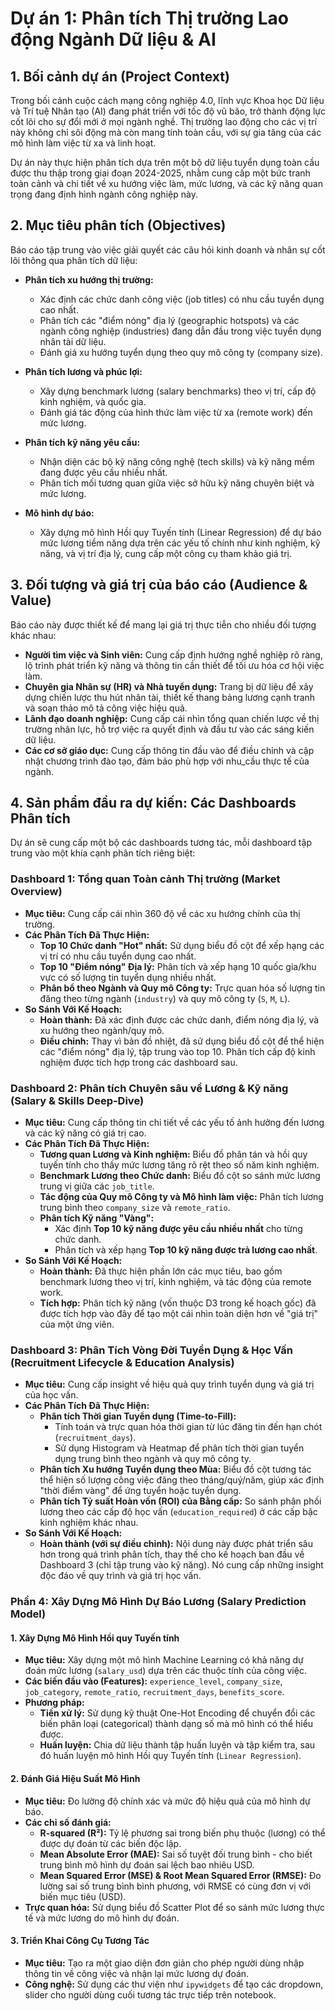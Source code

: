 # Dự án 1: Phân tích Thị trường Lao động Ngành Dữ liệu & AI

## 1. Bối cảnh dự án (Project Context)

Trong bối cảnh cuộc cách mạng công nghiệp 4.0, lĩnh vực Khoa học Dữ liệu và Trí tuệ Nhân tạo (AI) đang phát triển với tốc độ vũ bão, trở thành động lực cốt lõi cho sự đổi mới ở mọi ngành nghề. Thị trường lao động cho các vị trí này không chỉ sôi động mà còn mang tính toàn cầu, với sự gia tăng của các mô hình làm việc từ xa và linh hoạt.

Dự án này thực hiện phân tích dựa trên một bộ dữ liệu tuyển dụng toàn cầu được thu thập trong giai đoạn 2024-2025, nhằm cung cấp một bức tranh toàn cảnh và chi tiết về xu hướng việc làm, mức lương, và các kỹ năng quan trọng đang định hình ngành công nghiệp này.

## 2. Mục tiêu phân tích (Objectives)

Báo cáo tập trung vào việc giải quyết các câu hỏi kinh doanh và nhân sự cốt lõi thông qua phân tích dữ liệu:

*   **Phân tích xu hướng thị trường:**
    *   Xác định các chức danh công việc (job titles) có nhu cầu tuyển dụng cao nhất.
    *   Phân tích các "điểm nóng" địa lý (geographic hotspots) và các ngành công nghiệp (industries) đang dẫn đầu trong việc tuyển dụng nhân tài dữ liệu.
    *   Đánh giá xu hướng tuyển dụng theo quy mô công ty (company size).

*   **Phân tích lương và phúc lợi:**
    *   Xây dựng benchmark lương (salary benchmarks) theo vị trí, cấp độ kinh nghiệm, và quốc gia.
    *   Đánh giá tác động của hình thức làm việc từ xa (remote work) đến mức lương.

*   **Phân tích kỹ năng yêu cầu:**
    *   Nhận diện các bộ kỹ năng công nghệ (tech skills) và kỹ năng mềm đang được yêu cầu nhiều nhất.
    *   Phân tích mối tương quan giữa việc sở hữu kỹ năng chuyên biệt và mức lương.

*   **Mô hình dự báo:**
    *   Xây dựng mô hình Hồi quy Tuyến tính (Linear Regression) để dự báo mức lương tiềm năng dựa trên các yếu tố chính như kinh nghiệm, kỹ năng, và vị trí địa lý, cung cấp một công cụ tham khảo giá trị.

## 3. Đối tượng và giá trị của báo cáo (Audience & Value)

Báo cáo này được thiết kế để mang lại giá trị thực tiễn cho nhiều đối tượng khác nhau:

*   **Người tìm việc và Sinh viên:** Cung cấp định hướng nghề nghiệp rõ ràng, lộ trình phát triển kỹ năng và thông tin cần thiết để tối ưu hóa cơ hội việc làm.
*   **Chuyên gia Nhân sự (HR) và Nhà tuyển dụng:** Trang bị dữ liệu để xây dựng chiến lược thu hút nhân tài, thiết kế thang bảng lương cạnh tranh và soạn thảo mô tả công việc hiệu quả.
*   **Lãnh đạo doanh nghiệp:** Cung cấp cái nhìn tổng quan chiến lược về thị trường nhân lực, hỗ trợ việc ra quyết định và đầu tư vào các sáng kiến dữ liệu.
*   **Các cơ sở giáo dục:** Cung cấp thông tin đầu vào để điều chỉnh và cập nhật chương trình đào tạo, đảm bảo phù hợp với nhu_cầu thực tế của ngành.

## 4. Sản phẩm đầu ra dự kiến: Các Dashboards Phân tích

Dự án sẽ cung cấp một bộ các dashboards tương tác, mỗi dashboard tập trung vào một khía cạnh phân tích riêng biệt:

### **Dashboard 1: Tổng quan Toàn cảnh Thị trường (Market Overview)**
- **Mục tiêu:** Cung cấp cái nhìn 360 độ về các xu hướng chính của thị trường.
- **Các Phân Tích Đã Thực Hiện:**
    - **Top 10 Chức danh "Hot" nhất:** Sử dụng biểu đồ cột để xếp hạng các vị trí có nhu cầu tuyển dụng cao nhất.
    - **Top 10 "Điểm nóng" Địa lý:** Phân tích và xếp hạng 10 quốc gia/khu vực có số lượng tin tuyển dụng nhiều nhất.
    - **Phân bổ theo Ngành và Quy mô Công ty:** Trực quan hóa số lượng tin đăng theo từng ngành (`industry`) và quy mô công ty (`S`, `M`, `L`).
- **So Sánh Với Kế Hoạch:**
    - **Hoàn thành:** Đã xác định được các chức danh, điểm nóng địa lý, và xu hướng theo ngành/quy mô.
    - **Điều chỉnh:** Thay vì bản đồ nhiệt, đã sử dụng biểu đồ cột để thể hiện các "điểm nóng" địa lý, tập trung vào top 10. Phân tích cấp độ kinh nghiệm được tích hợp trong các dashboard sau.

### **Dashboard 2: Phân tích Chuyên sâu về Lương & Kỹ năng (Salary & Skills Deep-Dive)**
- **Mục tiêu:** Cung cấp thông tin chi tiết về các yếu tố ảnh hưởng đến lương và các kỹ năng có giá trị cao.
- **Các Phân Tích Đã Thực Hiện:**
    - **Tương quan Lương và Kinh nghiệm:** Biểu đồ phân tán và hồi quy tuyến tính cho thấy mức lương tăng rõ rệt theo số năm kinh nghiệm.
    - **Benchmark Lương theo Chức danh:** Biểu đồ cột so sánh mức lương trung vị giữa các `job_title`.
    - **Tác động của Quy mô Công ty và Mô hình làm việc:** Phân tích lương trung bình theo `company_size` và `remote_ratio`.
    - **Phân tích Kỹ năng "Vàng":**
        - Xác định **Top 10 kỹ năng được yêu cầu nhiều nhất** cho từng chức danh.
        - Phân tích và xếp hạng **Top 10 kỹ năng được trả lương cao nhất**.
- **So Sánh Với Kế Hoạch:**
    - **Hoàn thành:** Đã thực hiện phần lớn các mục tiêu, bao gồm benchmark lương theo vị trí, kinh nghiệm, và tác động của remote work.
    - **Tích hợp:** Phân tích kỹ năng (vốn thuộc D3 trong kế hoạch gốc) đã được tích hợp vào đây để tạo một cái nhìn toàn diện hơn về "giá trị" của một ứng viên.

### **Dashboard 3: Phân Tích Vòng Đời Tuyển Dụng & Học Vấn (Recruitment Lifecycle & Education Analysis)**
- **Mục tiêu:** Cung cấp insight về hiệu quả quy trình tuyển dụng và giá trị của học vấn.
- **Các Phân Tích Đã Thực Hiện:**
  - **Phân tích Thời gian Tuyển dụng (Time-to-Fill):**
    - Tính toán và trực quan hóa thời gian từ lúc đăng tin đến hạn chót (`recruitment_days`).
    - Sử dụng Histogram và Heatmap để phân tích thời gian tuyển dụng trung bình theo ngành và quy mô công ty.
  - **Phân tích Xu hướng Tuyển dụng theo Mùa:** Biểu đồ cột tương tác thể hiện số lượng công việc đăng theo tháng/quý/năm, giúp xác định "thời điểm vàng" để ứng tuyển hoặc tuyển dụng.
  - **Phân tích Tỷ suất Hoàn vốn (ROI) của Bằng cấp:** So sánh phân phối lương theo các cấp độ học vấn (`education_required`) ở các cấp bậc kinh nghiệm khác nhau.
- **So Sánh Với Kế Hoạch:**
    - **Hoàn thành (với sự điều chỉnh):** Nội dung này được phát triển sâu hơn trong quá trình phân tích, thay thế cho kế hoạch ban đầu về Dashboard 3 (chỉ tập trung vào kỹ năng). Nó cung cấp những insight độc đáo về quy trình và giá trị học vấn.

### **Phần 4: Xây Dựng Mô Hình Dự Báo Lương (Salary Prediction Model)**

#### **1. Xây Dựng Mô Hình Hồi quy Tuyến tính**
- **Mục tiêu:** Xây dựng một mô hình Machine Learning có khả năng dự đoán mức lương (`salary_usd`) dựa trên các thuộc tính của công việc.
- **Các biến đầu vào (Features):** `experience_level`, `company_size`, `job_category`, `remote_ratio`, `recruitment_days`, `benefits_score`.
- **Phương pháp:**
  - **Tiền xử lý:** Sử dụng kỹ thuật One-Hot Encoding để chuyển đổi các biến phân loại (categorical) thành dạng số mà mô hình có thể hiểu được.
  - **Huấn luyện:** Chia dữ liệu thành tập huấn luyện và tập kiểm tra, sau đó huấn luyện mô hình Hồi quy Tuyến tính (`Linear Regression`).

#### **2. Đánh Giá Hiệu Suất Mô Hình**
- **Mục tiêu:** Đo lường độ chính xác và mức độ hiệu quả của mô hình dự báo.
- **Các chỉ số đánh giá:**
  - **R-squared (R²):** Tỷ lệ phương sai trong biến phụ thuộc (lương) có thể được dự đoán từ các biến độc lập.
  - **Mean Absolute Error (MAE):** Sai số tuyệt đối trung bình - cho biết trung bình mô hình dự đoán sai lệch bao nhiêu USD.
  - **Mean Squared Error (MSE) & Root Mean Squared Error (RMSE):** Đo lường sai số trung bình bình phương, với RMSE có cùng đơn vị với biến mục tiêu (USD).
- **Trực quan hóa:** Sử dụng biểu đồ Scatter Plot để so sánh mức lương thực tế và mức lương do mô hình dự đoán.

#### **3. Triển Khai Công Cụ Tương Tác**
- **Mục tiêu:** Tạo ra một giao diện đơn giản cho phép người dùng nhập thông tin về công việc và nhận lại mức lương dự đoán.
- **Công nghệ:** Sử dụng các thư viện như `ipywidgets` để tạo các dropdown, slider cho người dùng cuối tương tác trực tiếp trên notebook.
